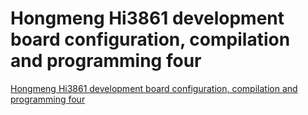# Hongmeng Hi3861 development board configuration, compilation and programming four
[Hongmeng Hi3861 development board configuration, compilation and programming four](https://aiwithcloud.com/2022/09/19/hongmeng_hi3861_development_board_configuration_compilation_and_programming_four/)
